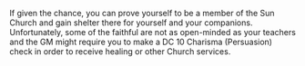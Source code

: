 If given the chance, you can prove yourself to be a member of the Sun Church and gain shelter there for yourself and your companions. Unfortunately, some of the faithful are not as open-minded as your teachers and the GM might require you to make a DC 10 Charisma (Persuasion) check in order to receive healing or other Church services.